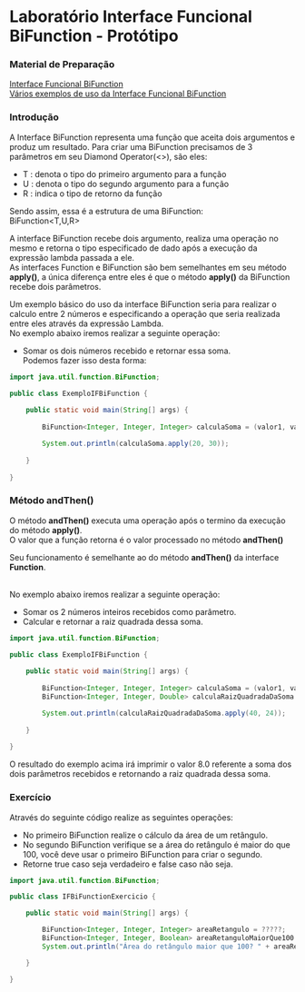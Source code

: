 # Laboratório Interface Funcional BiFunction - Protótipo

### Material de Preparação
[Interface Funcional BiFunction](https://www.geeksforgeeks.org/java-bifunction-interface-methods-apply-and-addthen/)<br/>
[Vários exemplos de uso da Interface Funcional BiFunction](https://www.programcreek.com/java-api-examples/?api=java.util.function.Bifunction)

### Introdução
A Interface BiFunction representa uma função que aceita dois argumentos e produz um resultado.
Para criar uma BiFunction precisamos de 3 parâmetros em seu Diamond Operator(<>), são eles:
 * T : denota o tipo do primeiro argumento para a função
 * U : denota o tipo do segundo argumento para a função
 * R : indica o tipo de retorno da função
 
Sendo assim, essa é a estrutura de uma BiFunction:
<br/>BiFunction<T,U,R>

A interface BiFunction recebe dois argumento, realiza uma operação no mesmo e retorna o tipo especificado de dado após a execução da expressão lambda passada a ele.
<br/>As interfaces Function e BiFunction são bem semelhantes em seu método **apply()**, a única diferença entre eles é que o método **apply()** da BiFunction recebe dois parâmetros. 

Um exemplo básico do uso da interface BiFunction seria para realizar o calculo entre 2 números e especificando a operação que seria realizada entre eles através da expressão Lambda.
<br/>No exemplo abaixo iremos realizar a seguinte operação:
 * Somar os dois números recebido e retornar essa soma.
<br/>Podemos fazer isso desta forma:
```java
import java.util.function.BiFunction;

public class ExemploIFBiFunction {
    
    public static void main(String[] args) {
    
        BiFunction<Integer, Integer, Integer> calculaSoma = (valor1, valor2) -> valor1 + valor2;

        System.out.println(calculaSoma.apply(20, 30));
    
    }
    
}
```

### Método andThen()
O método **andThen()** executa uma operação após o termino da execução do método **apply()**.
<br/>O valor que a função retorna é o valor processado no método **andThen()**<br/>

Seu funcionamento é semelhante ao do método **andThen()** da interface **Function**.

<br/>No exemplo abaixo iremos realizar a seguinte operação: 
 * Somar os 2 números inteiros recebidos como parâmetro.
 * Calcular e retornar a raiz quadrada dessa soma.
```java
import java.util.function.BiFunction;

public class ExemploIFBiFunction {
    
    public static void main(String[] args) {
    
        BiFunction<Integer, Integer, Integer> calculaSoma = (valor1, valor2) -> valor1 + valor2;
        BiFunction<Integer, Integer, Double> calculaRaizQuadradaDaSoma = calculaSoma.andThen(v -> Math.sqrt(v));

        System.out.println(calculaRaizQuadradaDaSoma.apply(40, 24));
    
    }
    
}
```
O resultado do exemplo acima irá imprimir o valor 8.0 referente a soma dos dois parâmetros recebidos e retornando a raiz quadrada dessa soma.

### Exercício
Através do seguinte código realize as seguintes operações:
 * No primeiro BiFunction realize o cálculo da área de um retângulo.
 * No segundo BiFunction verifique se a área do retângulo é maior do que 100, você deve usar o primeiro BiFunction para criar o segundo.
 * Retorne true caso seja verdadeiro e false caso não seja.
```java
import java.util.function.BiFunction;

public class IFBiFunctionExercicio {

    public static void main(String[] args) {

        BiFunction<Integer, Integer, Integer> areaRetangulo = ?????;
        BiFunction<Integer, Integer, Boolean> areaRetanguloMaiorQue100 = ?????;
        System.out.println("Área do retângulo maior que 100? " + areaRetanguloMaiorQue100.apply(21, 5));

    }

}
``` 
